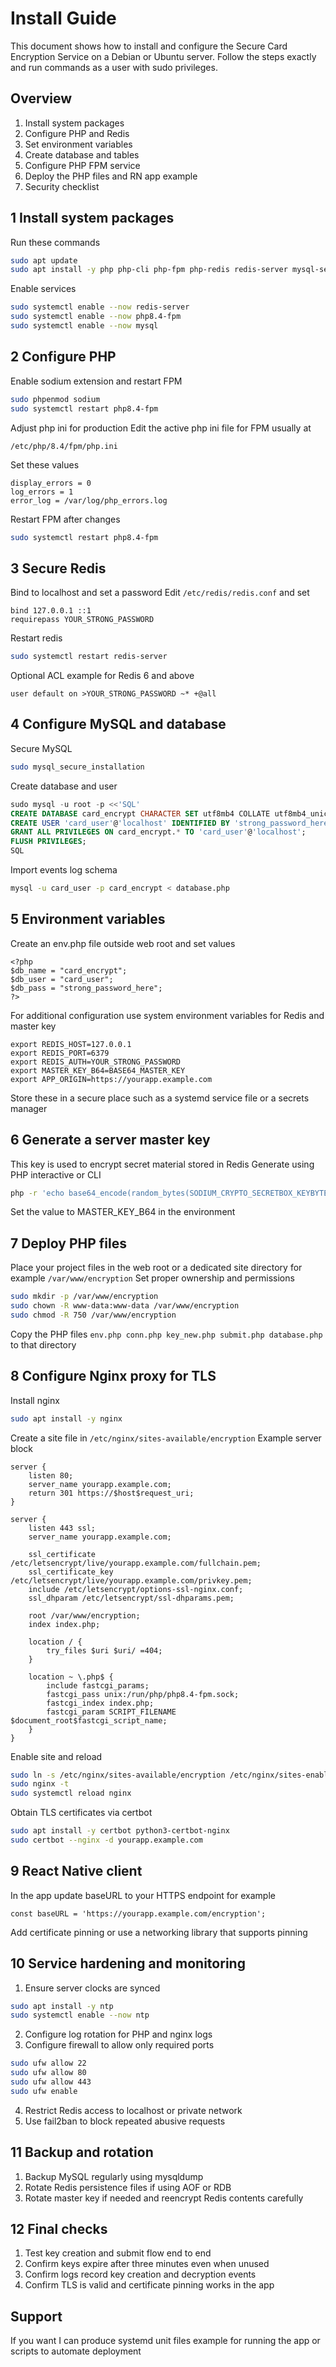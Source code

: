 # Install Guide

This document shows how to install and configure the Secure Card Encryption Service on a Debian or Ubuntu server. Follow the steps exactly and run commands as a user with sudo privileges.

## Overview
1. Install system packages
2. Configure PHP and Redis
3. Set environment variables
4. Create database and tables
5. Configure PHP FPM service
6. Deploy the PHP files and RN app example
7. Security checklist

## 1 Install system packages
Run these commands
```bash
sudo apt update
sudo apt install -y php php-cli php-fpm php-redis redis-server mysql-server unzip git
```

Enable services
```bash
sudo systemctl enable --now redis-server
sudo systemctl enable --now php8.4-fpm
sudo systemctl enable --now mysql
```

## 2 Configure PHP
Enable sodium extension and restart FPM
```bash
sudo phpenmod sodium
sudo systemctl restart php8.4-fpm
```

Adjust php ini for production
Edit the active php ini file for FPM usually at
```
/etc/php/8.4/fpm/php.ini
```
Set these values
```
display_errors = 0
log_errors = 1
error_log = /var/log/php_errors.log
```
Restart FPM after changes
```bash
sudo systemctl restart php8.4-fpm
```

## 3 Secure Redis
Bind to localhost and set a password
Edit `/etc/redis/redis.conf` and set
```
bind 127.0.0.1 ::1
requirepass YOUR_STRONG_PASSWORD
```
Restart redis
```bash
sudo systemctl restart redis-server
```

Optional ACL example for Redis 6 and above
```
user default on >YOUR_STRONG_PASSWORD ~* +@all
```

## 4 Configure MySQL and database
Secure MySQL
```bash
sudo mysql_secure_installation
```
Create database and user
```sql
sudo mysql -u root -p <<'SQL'
CREATE DATABASE card_encrypt CHARACTER SET utf8mb4 COLLATE utf8mb4_unicode_ci;
CREATE USER 'card_user'@'localhost' IDENTIFIED BY 'strong_password_here';
GRANT ALL PRIVILEGES ON card_encrypt.* TO 'card_user'@'localhost';
FLUSH PRIVILEGES;
SQL
```
Import events log schema
```bash
mysql -u card_user -p card_encrypt < database.php
```

## 5 Environment variables
Create an env.php file outside web root and set values
```
<?php
$db_name = "card_encrypt";
$db_user = "card_user";
$db_pass = "strong_password_here";
?>
```
For additional configuration use system environment variables for Redis and master key
```
export REDIS_HOST=127.0.0.1
export REDIS_PORT=6379
export REDIS_AUTH=YOUR_STRONG_PASSWORD
export MASTER_KEY_B64=BASE64_MASTER_KEY
export APP_ORIGIN=https://yourapp.example.com
```
Store these in a secure place such as a systemd service file or a secrets manager

## 6 Generate a server master key
This key is used to encrypt secret material stored in Redis
Generate using PHP interactive or CLI
```bash
php -r 'echo base64_encode(random_bytes(SODIUM_CRYPTO_SECRETBOX_KEYBYTES)), PHP_EOL;'
```
Set the value to MASTER_KEY_B64 in the environment

## 7 Deploy PHP files
Place your project files in the web root or a dedicated site directory for example `/var/www/encryption`
Set proper ownership and permissions
```bash
sudo mkdir -p /var/www/encryption
sudo chown -R www-data:www-data /var/www/encryption
sudo chmod -R 750 /var/www/encryption
```
Copy the PHP files `env.php conn.php key_new.php submit.php database.php` to that directory

## 8 Configure Nginx proxy for TLS
Install nginx
```bash
sudo apt install -y nginx
```
Create a site file in `/etc/nginx/sites-available/encryption`
Example server block
```
server {
	listen 80;
	server_name yourapp.example.com;
	return 301 https://$host$request_uri;
}

server {
	listen 443 ssl;
	server_name yourapp.example.com;

	ssl_certificate /etc/letsencrypt/live/yourapp.example.com/fullchain.pem;
	ssl_certificate_key /etc/letsencrypt/live/yourapp.example.com/privkey.pem;
	include /etc/letsencrypt/options-ssl-nginx.conf;
	ssl_dhparam /etc/letsencrypt/ssl-dhparams.pem;

	root /var/www/encryption;
	index index.php;

	location / {
		try_files $uri $uri/ =404;
	}

	location ~ \.php$ {
		include fastcgi_params;
		fastcgi_pass unix:/run/php/php8.4-fpm.sock;
		fastcgi_index index.php;
		fastcgi_param SCRIPT_FILENAME $document_root$fastcgi_script_name;
	}
}
```
Enable site and reload
```bash
sudo ln -s /etc/nginx/sites-available/encryption /etc/nginx/sites-enabled/
sudo nginx -t
sudo systemctl reload nginx
```

Obtain TLS certificates via certbot
```bash
sudo apt install -y certbot python3-certbot-nginx
sudo certbot --nginx -d yourapp.example.com
```

## 9 React Native client
In the app update baseURL to your HTTPS endpoint for example
```
const baseURL = 'https://yourapp.example.com/encryption';
```
Add certificate pinning or use a networking library that supports pinning

## 10 Service hardening and monitoring
1. Ensure server clocks are synced
```bash
sudo apt install -y ntp
sudo systemctl enable --now ntp
```
2. Configure log rotation for PHP and nginx logs
3. Configure firewall to allow only required ports
```bash
sudo ufw allow 22
sudo ufw allow 80
sudo ufw allow 443
sudo ufw enable
```
4. Restrict Redis access to localhost or private network
5. Use fail2ban to block repeated abusive requests

## 11 Backup and rotation
1. Backup MySQL regularly using mysqldump
2. Rotate Redis persistence files if using AOF or RDB
3. Rotate master key if needed and reencrypt Redis contents carefully

## 12 Final checks
1. Test key creation and submit flow end to end
2. Confirm keys expire after three minutes even when unused
3. Confirm logs record key creation and decryption events
4. Confirm TLS is valid and certificate pinning works in the app

## Support
If you want I can produce systemd unit files example for running the app or scripts to automate deployment